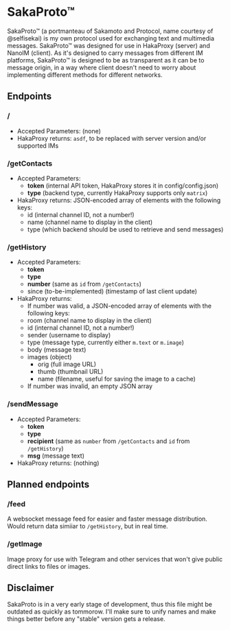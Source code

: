 # SakaProto™
SakaProto™ (a portmanteau of Sakamoto and Protocol, name courtesy of @selfisekai) is my own protocol used for exchanging text and multimedia messages. SakaProto™ was designed for use in HakaProxy (server) and NanoIM (client). As it's designed to carry messages from different IM platforms, SakaProto™ is designed to be as transparent as it can be to message origin, in a way where client doesn't need to worry about implementing different methods for different networks.

## Endpoints

### /
- Accepted Parameters:
    (none)
- HakaProxy returns:
    `asdf`, to be replaced with server version and/or supported IMs

### /getContacts
- Accepted Parameters:
    - **token** (internal API token, HakaProxy stores it in config/config.json)
    - **type** (backend type, currently HakaProxy supports only `matrix`)
- HakaProxy returns:
    JSON-encoded array of elements with the following keys:
	- id (internal channel ID, not a number!)
	- name (channel name to display in the client)
	- type (which backend should be used to retrieve and send messages)

### /getHistory
- Accepted Parameters:
    - **token**
    - **type**
    - **number** (same as `id` from `/getContacts`)
    - since (to-be-implemented) (timestamp of last client update)
- HakaProxy returns:
    - If number was valid, a JSON-encoded array of elements with the following keys:
	- room (channel name to display in the client)
	- id (internal channel ID, not a number!)
	- sender (username to display)
	- type (message type, currently either `m.text` or `m.image`)
	- body (message text)
	- images (object)
	    - orig (full image URL)
	    - thumb (thumbnail URL)
	    - name (filename, useful for saving the image to a cache)
    - If number was invalid, an empty JSON array
    
### /sendMessage
- Accepted Parameters:
    - **token**
    - **type**
    - **recipient** (same as `number` from `/getContacts` and `id` from `/getHistory`)
    - **msg** (message text)
- HakaProxy returns:
    (nothing)

## Planned endpoints

### /feed
A websocket message feed for easier and faster message distribution. Would return data simiiar to `/getHistory`, but in real time. 

### /getImage
Image proxy for use with Telegram and other services that won't give public direct links to files or images.

## Disclaimer
SakaProto is in a very early stage of development, thus this file might be outdated as quickly as tommorow. I'll make sure to unify names and make things better before any "stable" version gets a release.
